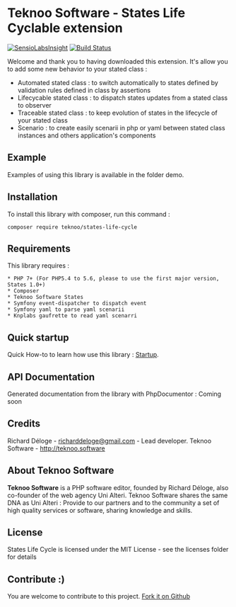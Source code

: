 Teknoo Software - States Life Cyclable extension
================================================

[![SensioLabsInsight](https://insight.sensiolabs.com/projects/cee11d43-81b1-4974-a388-880a532a2c4f/mini.png)](https://insight.sensiolabs.com/projects/cee11d43-81b1-4974-a388-880a532a2c4f) [![Build Status](https://travis-ci.org/TeknooSoftware/states-life-cycle.svg?branch=master)](https://travis-ci.org/TeknooSoftware/states-life-cycle)

Welcome and thank you to having downloaded this extension. 
It's allow you to add some new behavior to your stated class :
- Automated stated class : to switch automatically to states defined by validation rules defined in class by assertions
- Lifecycable stated class : to dispatch states updates from a stated class to observer
- Traceable stated class : to keep evolution of states in the lifecycle of your stated class
- Scenario : to create easily scenarii in php or yaml between stated class instances and others application's components
 
Example
-------
Examples of using this library is available in the folder demo.

Installation
------------
To install this library with composer, run this command :

    composer require teknoo/states-life-cycle

Requirements
------------
This library requires :

    * PHP 7+ (For PHP5.4 to 5.6, please to use the first major version, States 1.0+)
    * Composer
    * Teknoo Software States
    * Symfony event-dispatcher to dispatch event
    * Symfony yaml to parse yaml scenarii
    * Knplabs gaufrette to read yaml scenarri

Quick startup
-------------
Quick How-to to learn how use this library : [Startup](docs/quick-startup.md).

API Documentation
-----------------
Generated documentation from the library with PhpDocumentor : Coming soon

Credits
-------
Richard Déloge - <richarddeloge@gmail.com> - Lead developer.
Teknoo Software - <http://teknoo.software>

About Teknoo Software
---------------------
**Teknoo Software** is a PHP software editor, founded by Richard Déloge, also co-founder of the web agency Uni Alteri. 
Teknoo Software shares the same DNA as Uni Alteri : Provide to our partners and to the community a set of high quality services or software, sharing knowledge and skills.

License
-------
States Life Cycle is licensed under the MIT License - see the licenses folder for details

Contribute :)
-------------

You are welcome to contribute to this project. [Fork it on Github](CONTRIBUTING.md)
